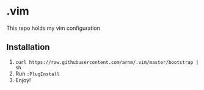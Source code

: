 # .vim

This repo holds my vim configuration

## Installation

1. ```curl https://raw.githubusercontent.com/arnm/.vim/master/bootstrap | sh```
2. Run ```:PlugInstall```
3. Enjoy!
